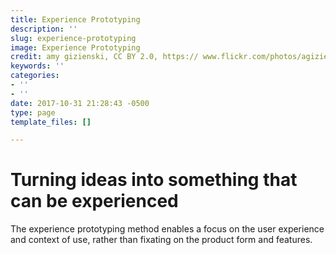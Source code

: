 ```yaml
---
title: Experience Prototyping
description: ''
slug: experience-prototyping
image: Experience Prototyping
credit: amy gizienski, CC BY 2.0, https:// www.flickr.com/photos/agizienski/3778965891/
keywords: ''
categories:
- ''
- ''
date: 2017-10-31 21:28:43 -0500
type: page
template_files: []

---
```

# Turning ideas into something that can be experienced

The experience prototyping method enables a focus on the user experience and context of use, rather than fixating on the product form and features. 
